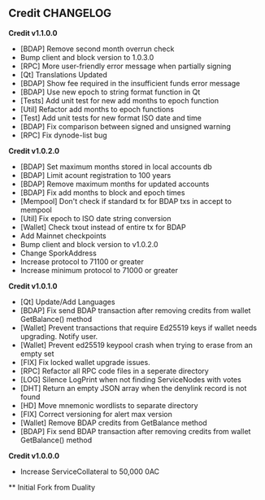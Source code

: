 **Credit CHANGELOG**
-------------------------

**Credit v1.1.0.0**

* [BDAP] Remove second month overrun check
* Bump client and block version to 1.0.3.0
* [RPC] More user-friendly error message when partially signing
* [Qt] Translations Updated
* [BDAP] Show fee required in the insufficient funds error message
* [BDAP] Use new epoch to string format function in Qt
* [Tests] Add unit test for new add months to epoch function
* [Util] Refactor add months to epoch functions
* [Test] Add unit tests for new format ISO date and time
* [BDAP] Fix comparison between signed and unsigned warning
* [RPC] Fix dynode-list bug


**Credit v1.0.2.0**

* [BDAP] Set maximum months stored in local accounts db
* [BDAP] Limit acount registration to 100 years
* [BDAP] Remove maximum months for updated accounts
* [BDAP] Fix add months to block and epoch times
* [Mempool] Don't check if standard tx for BDAP txs in accept to mempool
* [Util] Fix epoch to ISO date string conversion
* [Wallet] Check txout instead of entire tx for BDAP
* Add Mainnet checkpoints
* Bump client and block version to v1.0.2.0
* Change SporkAddress
* Increase protocol to 71100 or greater
* Increase minimum protocol to 71000 or greater


**Credit v1.0.1.0**

* [Qt] Update/Add Languages
* [BDAP] Fix send BDAP transaction after removing credits from wallet GetBalance() method
* [Wallet] Prevent transactions that require Ed25519 keys if wallet needs upgrading. Notify user.
* [Wallet] Prevent ed25519 keypool crash when trying to erase from an empty set
* [FIX] Fix locked wallet upgrade issues.
* [RPC] Refactor all RPC code files in a seperate directory
* [LOG] Silence LogPrint when not finding ServiceNodes with votes
* [DHT] Return an empty JSON array when the denylink record is not found
* [HD] Move mnemonic wordlists to separate directory
* [FIX] Correct versioning for alert max version
* [Wallet] Remove BDAP credits from GetBalance method
* [BDAP] Fix send BDAP transaction after removing credits from wallet GetBalance() method


**Credit v1.0.0.0**

* Increase ServiceCollateral to 50,000 0AC


** Initial Fork from Duality

